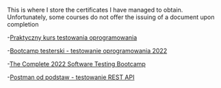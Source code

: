 This is where I store the certificates I have managed to obtain. Unfortunately, some courses do not offer the issuing of a document upon completion

-[Praktyczny kurs testowania oprogramowania](https://github.com/MJadczyszyn/Projekt-tester/blob/main/Certyfikaty/Praktyczny%20kurs%20testowania%20oprogramowania.pdf)

-[Bootcamp testerski - testowanie oprogramowania 2022](https://github.com/MJadczyszyn/Projekt-tester/blob/main/Certyfikaty/Bootcamp%20testerski%20-%20testowanie%20oprogramowania%202022.pdf)

-[The Complete 2022 Software Testing Bootcamp](https://github.com/MJadczyszyn/Projekt-tester/blob/main/Certyfikaty/The%20Complete%202022%20Software%20Testing%20Bootcamp.pdf)

-[Postman od podstaw - testowanie REST API](https://github.com/MJadczyszyn/Projekt-tester/blob/main/Certyfikaty/Postman%20od%20podstaw%20-%20testowanie%20REST%20API.pdf)
